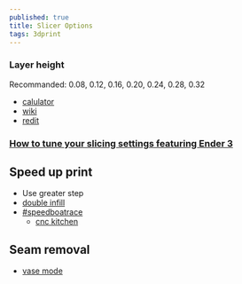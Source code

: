 ```yaml
---
published: true
title: Slicer Options
tags: 3dprint
---
```



### Layer height
Recommanded: 0.08, 0.12, 0.16, 0.20, 0.24, 0.28, 0.32
- [calulator](https://blog.prusaprinters.org/calculator/#optimallayer)
- [wiki](https://3dprint.wiki/reprap/anet/a8/layer-heights)
- [redit](https://www.reddit.com/r/CR10/comments/8i88h0/cr10s_layer_height_upgrade_is_there_such_a_thing/)

### [How to tune your slicing settings featuring Ender 3](https://www.youtube.com/watch?v=3yIebnVjADM)


## Speed up print
- Use greater step
- [double infill](https://www.youtube.com/watch?v=gSySGU-52Lo)
- [#speedboatrace](https://www.youtube.com/watch?v=6kRjdprTjFc)
	- [cnc kitchen](https://www.youtube.com/watch?v=hSWjlf5aNIU)

## Seam removal
- [vase mode](https://www.youtube.com/watch?v=iJXIqdJpkuI)
